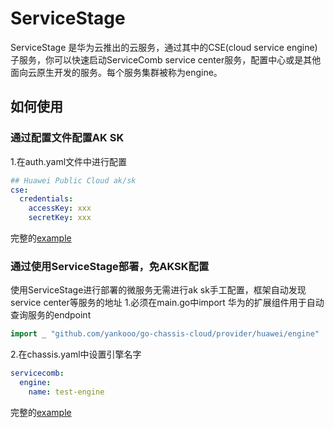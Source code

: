 # ServiceStage
ServiceStage 是华为云推出的云服务，通过其中的CSE(cloud service engine)子服务，你可以快速启动ServiceComb service center服务，配置中心或是其他面向云原生开发的服务。每个服务集群被称为engine。

## 如何使用
### 通过配置文件配置AK SK
1.在auth.yaml文件中进行配置

```yaml
## Huawei Public Cloud ak/sk
cse:
  credentials:
    accessKey: xxx
    secretKey: xxx
```

完整的[example](https://-examples/tree/master/huaweicse)
### 通过使用ServiceStage部署，免AKSK配置
使用ServiceStage进行部署的微服务无需进行ak sk手工配置，框架自动发现service center等服务的地址
1.必须在main.go中import 华为的扩展组件用于自动查询服务的endpoint

```go
import _ "github.com/yankooo/go-chassis-cloud/provider/huawei/engine"
```
2.在chassis.yaml中设置引擎名字
```yaml
servicecomb:
  engine:
    name: test-engine
```
完整的[example](https://-cloud/tree/master/example)

